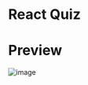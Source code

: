 # React Quiz 

# Preview
![image](https://user-images.githubusercontent.com/75629345/132400751-a226aa7b-47c1-4e6b-be19-835ce46e8007.png)
